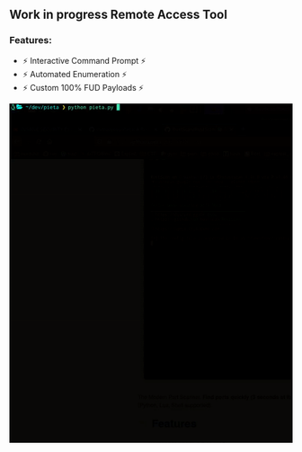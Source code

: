 ## Work in progress Remote Access Tool
### Features:
* ⚡ Interactive Command Prompt ⚡
* ⚡ Automated Enumeration ⚡
* ⚡ Custom 100% FUD Payloads ⚡




![image](./images/example.gif)
